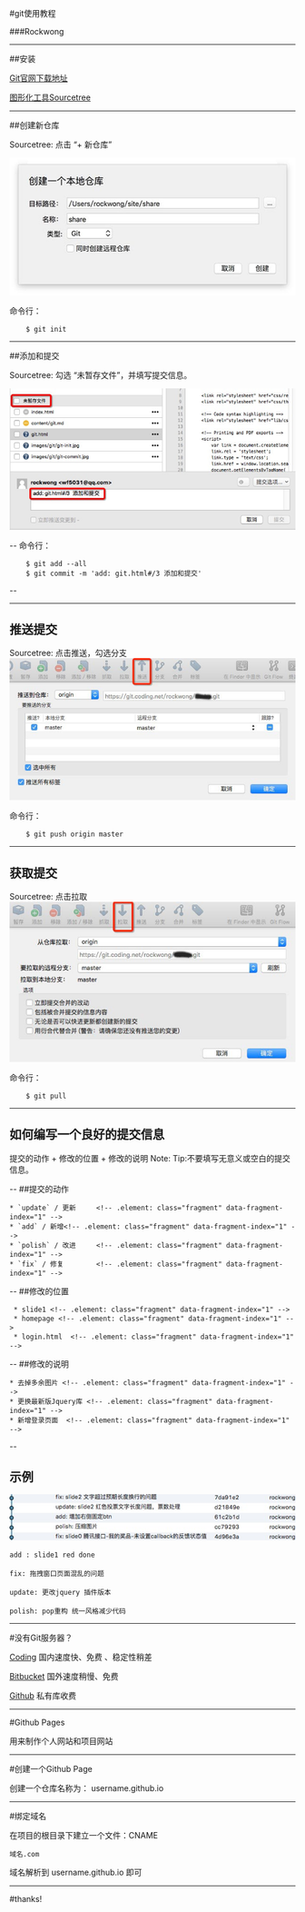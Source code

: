 #git使用教程

###Rockwong

---

##安装

[Git官网下载地址](http://git-scm.com/download)

[图形化工具Sourcetree](https://www.sourcetreeapp.com/)

---

##创建新仓库

Sourcetree: 点击 “+ 新仓库”   <!-- .element: class="fragment" data-fragment-index="1" -->

![git init](images/git/git-init.jpg) <!-- .element: class="fragment" data-fragment-index="2" -->

命令行：    <!-- .element: class="fragment" data-fragment-index="3" -->


```
    $ git init
```
<!-- .element: class="fragment" data-fragment-index="4" -->

---


##添加和提交

Sourcetree: 勾选 “未暂存文件”，并填写提交信息。   <!-- .element: class="fragment" data-fragment-index="1" -->

![git init](images/git/git-commit.jpg) <!-- .element: class="fragment" data-fragment-index="2" -->

--
命令行：

```
    $ git add --all
    $ git commit -m 'add: git.html#/3 添加和提交'
```
<!-- .element: class="fragment" data-fragment-index="3" -->
--


---

## 推送提交
Sourcetree: 点击推送，勾选分支 <!-- .element: class="fragment" data-fragment-index="1" -->
![git init](images/git/push.jpg) <!-- .element: class="fragment" data-fragment-index="1" -->

命令行：<!-- .element: class="fragment" data-fragment-index="2" -->

```
    $ git push origin master
```
<!-- .element: class="fragment" data-fragment-index="2" -->

---

## 获取提交
Sourcetree: 点击拉取 <!-- .element: class="fragment" data-fragment-index="1" -->
![git init](images/git/pull.jpg) <!-- .element: class="fragment" data-fragment-index="1" -->

命令行：<!-- .element: class="fragment" data-fragment-index="2" -->

```
    $ git pull
```
<!-- .element: class="fragment" data-fragment-index="2" -->

---

## 如何编写一个良好的提交信息

提交的动作 + 修改的位置 + 修改的说明 <!-- .element: class="fragment" data-fragment-index="1" -->
Note:
    Tip:不要填写无意义或空白的提交信息。

--
    ##提交的动作

    * `update` / 更新     <!-- .element: class="fragment" data-fragment-index="1" -->
    * `add` / 新增<!-- .element: class="fragment" data-fragment-index="1" -->
    * `polish` / 改进     <!-- .element: class="fragment" data-fragment-index="1" -->
    * `fix` / 修复        <!-- .element: class="fragment" data-fragment-index="1" -->
--
     ##修改的位置

     * slide1 <!-- .element: class="fragment" data-fragment-index="1" -->
     * homepage <!-- .element: class="fragment" data-fragment-index="1" -->
     * login.html  <!-- .element: class="fragment" data-fragment-index="1" -->
--
    ##修改的说明

    * 去掉多余图片 <!-- .element: class="fragment" data-fragment-index="1" -->
    * 更换最新版Jquery库 <!-- .element: class="fragment" data-fragment-index="1" -->
    * 新增登录页面  <!-- .element: class="fragment" data-fragment-index="1" -->
--
## 示例

![git init](images/git/commit-info.jpg)

```
add : slide1 red done

fix: 拖拽窗口页面混乱的问题

update: 更改jquery 插件版本

polish: pop重构 统一风格减少代码

```

---

#没有Git服务器？

[Coding](https://coding.net/) 国内速度快、免费 、稳定性稍差

<!-- .element: class="fragment" data-fragment-index="1" -->

[Bitbucket](https://bitbucket.org/) 国外速度稍慢、免费

<!-- .element: class="fragment" data-fragment-index="2" -->

[Github](http://github.com/) 私有库收费

<!-- .element: class="fragment" data-fragment-index="3" -->

---

#Github Pages

用来制作个人网站和项目网站 <!-- .element: class="fragment" data-fragment-index="1" -->


---

#创建一个Github Page

创建一个仓库名称为： username.github.io


---

#绑定域名

在项目的根目录下建立一个文件：CNAME

```
域名.com
```

域名解析到 username.github.io 即可


---

#thanks!





